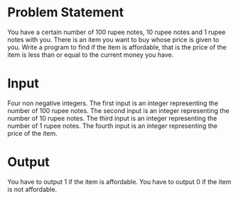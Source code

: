 <h1>Problem Statement</h1>

You have a certain number of 100 rupee notes, 10 rupee notes and 1 rupee notes with you.
There is an item you want to buy whose price is given to you.
Write a program to find if the item is affordable, that is the price of the item is less than or equal to the current money you have.


<h1>Input</h1>

Four non negative integers. 
The first input is an integer representing the number of 100 rupee notes.
The second input is an integer representing the number of 10 rupee notes.
The third input is an integer representing the number of 1 rupee notes.
The fourth input is an integer representing the price of the item.

<h1>Output</h1>

You have to output 1 if the item is affordable.
You have to output 0 if the item is not affordable.
